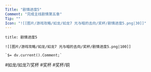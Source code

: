 ```yaml
---
Title: "剧情进度5"
Comment: "完成主线剧情第五章"
Tip: ""
Icon: "![[图片/游戏攻略/如龙/如龙7 光与暗的去向/奖杯/剧情进度5.png|30]]"
---
```

```ad-common-bronze-trophy
title: 剧情进度5

![[图片/游戏攻略/如龙/如龙7 光与暗的去向/奖杯/剧情进度5.png|100]]

`$= dv.current().Comment;`

```

#如龙/如龙7/奖杯 #奖杯 #奖杯/铜
